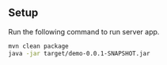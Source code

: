 ## Setup

Run the following command to run server app.

```bash
mvn clean package
java -jar target/demo-0.0.1-SNAPSHOT.jar
```